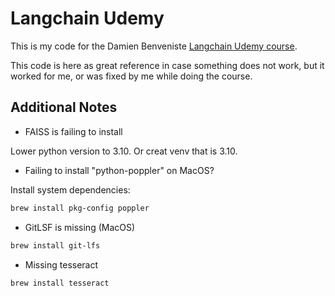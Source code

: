 Langchain Udemy
===

This is my code for the Damien Benveniste [Langchain Udemy course](https://www.udemy.com/course/introduction-to-langchain/).

This code is here as great reference in case something does not work, but it worked for me, or was fixed by me while doing the course.

## Additional Notes

- FAISS is failing to install

Lower python version to 3.10. Or creat venv that is 3.10.

- Failing to install "python-poppler" on MacOS?

Install system dependencies:

```bash
brew install pkg-config poppler
```

- GitLSF is missing (MacOS)

```bash
brew install git-lfs
```

- Missing tesseract

```bash
brew install tesseract
```